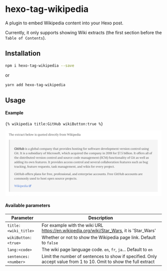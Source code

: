 # hexo-tag-wikipedia
A plugin to embed Wikipedia content into your Hexo post.

Currently, it only supports showing Wiki extracts (the first section before the `Table of Contents`).

## Installation
```bash
npm i hexo-tag-wikipedia --save
```

or
```bash
yarn add hexo-tag-wikipedia
```

## Usage
#### Example
```
{% wikipedia title:GitHub wikiButton:true %}
```
![](https://raw.githubusercontent.com/tuanna-hsp/file-hosting/master/Repo/hexo-tag-wikipedia-ss1.png)
#### Available parameters

| Parameter | Description |
| --- | --- |
| `title:<wiki_title>` | For example with the wiki URL https://en.wikipedia.org/wiki/Star_Wars, it is 'Star_Wars' |
| `wikiButton:<true>` | Whether or not to show the Wikipedia page link. Default to `false` |
| `lang:<code>` | The wiki page language code. `en`, `fr`, `ja`... Default to `en` |
| `sentences:<number>` | Limit the number of sentences to show if specified. Only accept value from 1 to 10. Omit to show the full extract |
